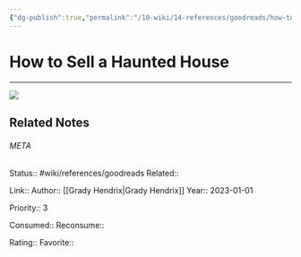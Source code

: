 ```yaml
---
{"dg-publish":true,"permalink":"/10-wiki/14-references/goodreads/how-to-sell-a-haunted-house-0593201264/","title":"How to Sell a Haunted House"}
---
```


# How to Sell a Haunted House
---
![](https://i.gr-assets.com/images/S/compressed.photo.goodreads.com/books/1650818993l/59414094.jpg)

## Related Notes




###### META
Status:: #wiki/references/goodreads
Related:: 

Link:: 
Author:: [[Grady Hendrix\|Grady Hendrix]]
Year:: 2023-01-01

Priority:: 3

Consumed:: 
Reconsume:: 

Rating:: 
Favorite:: 

